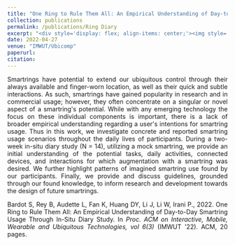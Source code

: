 ```yaml
---
title: "One Ring to Rule Them All: An Empirical Understanding of Day-to-Day Smartring Usage Through In-Situ Diary Study"
collection: publications
permalink: /publications/Ring Diary
excerpt: "<div style='display: flex; align-items: center;'><img style='float: left; margin-right: 20px; margin-bottom: 10px;' src='/images/ringdiary.png'> Through a diary study research method, we provide an insight of the potential tasks, daily activities, connected devices, and interactions of smart ring usage in daily life.</div>"
date: 2022-04-27
venue: "IMWUT/Ubicomp"
paperurl:
citation:
---
```

<div style="text-align: justify;">
<p>
Smartrings have potential to extend our ubiquitous control through their always available and finger-worn location, as well as their quick and subtle interactions. As such, smartrings have gained popularity in research and in commercial usage; however, they often concentrate on a singular or novel aspect of a smartring's potential. While with any emerging technology the focus on these individual components is important, there is a lack of broader empirical understanding regarding a user's intentions for smartring usage. Thus in this work, we investigate concrete and reported smartring usage scenarios throughout the daily lives of participants. During a two-week in-situ diary study (N = 14), utilizing a mock smartring, we provide an initial understanding of the potential tasks, daily activities, connected devices, and interactions for which augmentation with a smartring was desired. We further highlight patterns of imagined smartring use found by our participants. Finally, we provide and discuss guidelines, grounded through our found knowledge, to inform research and development towards the design of future smartrings.
</p>

<p>
Bardot S, Rey B, Audette L, Fan K, Huang DY, Li J, Li W, Irani P., 2022. One Ring to Rule Them All: An Empirical Understanding of Day-to-Day Smartring Usage Through In-Situ Diary Study. In <em>Proc. ACM on Interactive, Mobile, Wearable and Ubiquitous Technologies, vol 6(3)</em> (IMWUT '22). ACM, 20 pages.
</p>

</div>